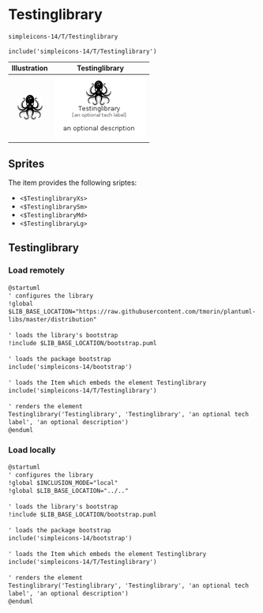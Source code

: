# Testinglibrary


```text
simpleicons-14/T/Testinglibrary
```

```text
include('simpleicons-14/T/Testinglibrary')
```



| Illustration | Testinglibrary |
| :---: | :---: |
| ![illustration for Illustration](../../simpleicons-14/T/Testinglibrary.png) | ![illustration for Testinglibrary](../../simpleicons-14/T/Testinglibrary.Local.png) |



## Sprites
The item provides the following sriptes:

- `<$TestinglibraryXs>`
- `<$TestinglibrarySm>`
- `<$TestinglibraryMd>`
- `<$TestinglibraryLg>`





## Testinglibrary

### Load remotely
```plantuml
@startuml
' configures the library
!global $LIB_BASE_LOCATION="https://raw.githubusercontent.com/tmorin/plantuml-libs/master/distribution"

' loads the library's bootstrap
!include $LIB_BASE_LOCATION/bootstrap.puml

' loads the package bootstrap
include('simpleicons-14/bootstrap')

' loads the Item which embeds the element Testinglibrary
include('simpleicons-14/T/Testinglibrary')

' renders the element
Testinglibrary('Testinglibrary', 'Testinglibrary', 'an optional tech label', 'an optional description')
@enduml
```

### Load locally
```plantuml
@startuml
' configures the library
!global $INCLUSION_MODE="local"
!global $LIB_BASE_LOCATION="../.."

' loads the library's bootstrap
!include $LIB_BASE_LOCATION/bootstrap.puml

' loads the package bootstrap
include('simpleicons-14/bootstrap')

' loads the Item which embeds the element Testinglibrary
include('simpleicons-14/T/Testinglibrary')

' renders the element
Testinglibrary('Testinglibrary', 'Testinglibrary', 'an optional tech label', 'an optional description')
@enduml
```

